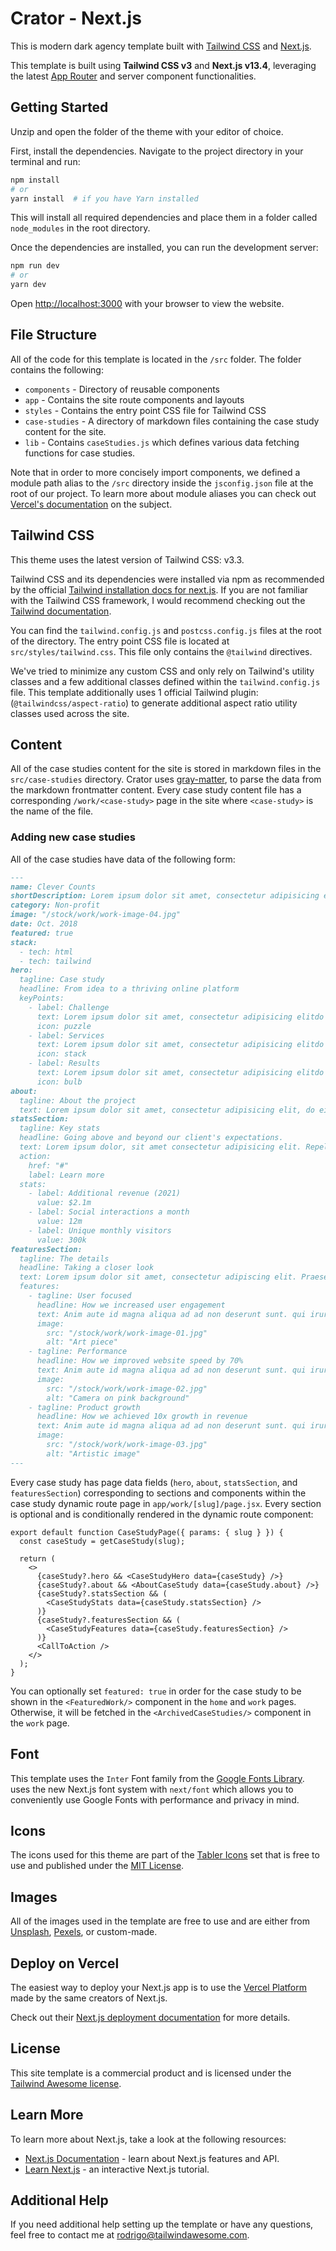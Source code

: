 # Crator - Next.js

This is modern dark agency template built with [Tailwind CSS](https://tailwindcss.com) and [Next.js](https://nextjs.org).

This template is built using **Tailwind CSS v3** and **Next.js v13.4**, leveraging the latest [App Router](https://nextjs.org/docs/app) and server component functionalities.

## Getting Started

Unzip and open the folder of the theme with your editor of choice.

First, install the dependencies. Navigate to the project directory in your terminal and run:

```bash
npm install
# or
yarn install  # if you have Yarn installed
```

This will install all required dependencies and place them in a folder called `node_modules` in the root directory.

Once the dependencies are installed, you can run the development server:

```bash
npm run dev
# or
yarn dev
```

Open [http://localhost:3000](http://localhost:3000) with your browser to view the website.

## File Structure

All of the code for this template is located in the `/src` folder. The folder contains the following:

- `components` - Directory of reusable components
- `app` - Contains the site route components and layouts
- `styles` - Contains the entry point CSS file for Tailwind CSS
- `case-studies` - A directory of markdown files containing the case study content for the site.
- `lib` - Contains `caseStudies.js` which defines various data fetching functions for case studies.

Note that in order to more concisely import components, we defined a module path alias to the `/src` directory inside the `jsconfig.json` file at the root of our project. To learn more about module aliases you can check out [Vercel's documentation](https://nextjs.org/docs/advanced-features/module-path-aliases) on the subject.

## Tailwind CSS

This theme uses the latest version of Tailwind CSS: v3.3.

Tailwind CSS and its dependencies were installed via npm as recommended by the official [Tailwind installation docs for next.js](https://tailwindcss.com/docs/guides/nextjs). If you are not familiar with the Tailwind CSS framework, I would recommend checking out the [Tailwind documentation](https://tailwindcss.com/docs).

You can find the `tailwind.config.js` and `postcss.config.js` files at the root of the directory. The entry point CSS file is located at `src/styles/tailwind.css`. This file only contains the `@tailwind` directives.

We've tried to minimize any custom CSS and only rely on Tailwind's utility classes and a few additional classes defined within the `tailwind.config.js` file. This template additionally uses 1 official Tailwind plugin: (`@tailwindcss/aspect-ratio`) to generate additional aspect ratio utility classes used across the site.

## Content

All of the case studies content for the site is stored in markdown files in the `src/case-studies` directory. Crator uses [gray-matter](https://github.com/jonschlinkert/gray-matter), to parse the data from the markdown frontmatter content. Every case study content file has a corresponding `/work/<case-study>` page in the site where `<case-study>` is the name of the file.

### Adding new case studies

All of the case studies have data of the following form:

```markdown
---
name: Clever Counts
shortDescription: Lorem ipsum dolor sit amet, consectetur adipisicing elit, do eius mod tempor.
category: Non-profit
image: "/stock/work/work-image-04.jpg"
date: Oct. 2018
featured: true
stack:
  - tech: html
  - tech: tailwind
hero:
  tagline: Case study
  headline: From idea to a thriving online platform
  keyPoints:
    - label: Challenge
      text: Lorem ipsum dolor sit amet, consectetur adipisicing elitdo eius mod tempor.
      icon: puzzle
    - label: Services
      text: Lorem ipsum dolor sit amet, consectetur adipisicing elitdo eius mod tempor.
      icon: stack
    - label: Results
      text: Lorem ipsum dolor sit amet, consectetur adipisicing elitdo eius mod tempor.
      icon: bulb
about:
  tagline: About the project
  text: Lorem ipsum dolor sit amet, consectetur adipisicing elit, do eius mod tempor incididunt ut labore et. Ad cum decore expetenda dissentiet, civibus patrioque referrentur id nec, ei eam simul diceret.
statsSection:
  tagline: Key stats
  headline: Going above and beyond our client's expectations.
  text: Lorem ipsum dolor, sit amet consectetur adipisicing elit. Repellendus repellat laudantium.
  action:
    href: "#"
    label: Learn more
  stats:
    - label: Additional revenue (2021)
      value: $2.1m
    - label: Social interactions a month
      value: 12m
    - label: Unique monthly visitors
      value: 300k
featuresSection:
  tagline: The details
  headline: Taking a closer look
  text: Lorem ipsum dolor sit amet, consectetur adipiscing elit. Praesent sapien massa, convallis a pellentesque nec, egestas non nisi.
  features:
    - tagline: User focused
      headline: How we increased user engagement
      text: Anim aute id magna aliqua ad ad non deserunt sunt. qui irure qui lorem cupidatat commodo. elit sunt amet fugiat veniam occaecat fugiat aliqua. Lorem ipsum dolor sit amet, consectetur adipiscing elit.
      image:
        src: "/stock/work/work-image-01.jpg"
        alt: "Art piece"
    - tagline: Performance
      headline: How we improved website speed by 70%
      text: Anim aute id magna aliqua ad ad non deserunt sunt. qui irure qui lorem cupidatat commodo. elit sunt amet fugiat veniam occaecat fugiat aliqua. Lorem ipsum dolor sit amet, consectetur adipiscing elit.
      image:
        src: "/stock/work/work-image-02.jpg"
        alt: "Camera on pink background"
    - tagline: Product growth
      headline: How we achieved 10x growth in revenue
      text: Anim aute id magna aliqua ad ad non deserunt sunt. qui irure qui lorem cupidatat commodo. elit sunt amet fugiat veniam occaecat fugiat aliqua. Lorem ipsum dolor sit amet, consectetur adipiscing elit.
      image:
        src: "/stock/work/work-image-03.jpg"
        alt: "Artistic image"
---
```

Every case study has page data fields (`hero`, `about`, `statsSection`, and `featuresSection`) corresponding to sections and components within the case study dynamic route page in `app/work/[slug]/page.jsx`. Every section is optional and is conditionally rendered in the dynamic route component:

```
export default function CaseStudyPage({ params: { slug } }) {
  const caseStudy = getCaseStudy(slug);

  return (
    <>
      {caseStudy?.hero && <CaseStudyHero data={caseStudy} />}
      {caseStudy?.about && <AboutCaseStudy data={caseStudy.about} />}
      {caseStudy?.statsSection && (
        <CaseStudyStats data={caseStudy.statsSection} />
      )}
      {caseStudy?.featuresSection && (
        <CaseStudyFeatures data={caseStudy.featuresSection} />
      )}
      <CallToAction />
    </>
  );
}
```

You can optionally set `featured: true` in order for the case study to be shown in the `<FeaturedWork/>` component in the `home` and `work` pages. Otherwise, it will be fetched in the `<ArchivedCaseStudies/>` component in the `work` page.

## Font

This template uses the `Inter` Font family from the [Google Fonts Library](https://fonts.google.com/specimen/Inter).  uses the new Next.js font system with `next/font` which allows you to conveniently use Google Fonts with performance and privacy in mind.

## Icons

The icons used for this theme are part of the [Tabler Icons](https://github.com/tabler/tabler-icons) set that is free to use and published under the [MIT License](https://github.com/tailwindlabs/heroicons/blob/master/LICENSE).

## Images

All of the images used in the template are free to use and are either from [Unsplash](https://unsplash.com/), [Pexels](https://www.pexels.com/), or custom-made.

## Deploy on Vercel

The easiest way to deploy your Next.js app is to use the [Vercel Platform](https://vercel.com/new?utm_medium=default-template&filter=next.js&utm_source=create-next-app&utm_campaign=create-next-app-readme) made by the same creators of Next.js.

Check out their [Next.js deployment documentation](https://nextjs.org/docs/deployment) for more details.

## License

This site template is a commercial product and is licensed under the [Tailwind Awesome license](https://www.tailwindawesome.com/license).

## Learn More

To learn more about Next.js, take a look at the following resources:

- [Next.js Documentation](https://nextjs.org/docs) - learn about Next.js features and API.
- [Learn Next.js](https://nextjs.org/learn) - an interactive Next.js tutorial.

## Additional Help

If you need additional help setting up the template or have any questions, feel free to contact me at <rodrigo@tailwindawesome.com>.
